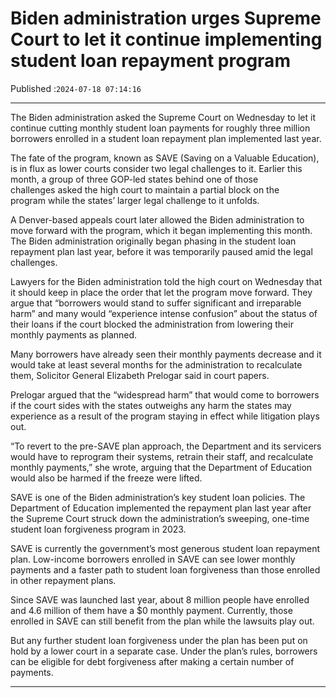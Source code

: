 # Biden administration urges Supreme Court to let it continue implementing student loan repayment program

Published :`2024-07-18 07:14:16`

---

The Biden administration asked the Supreme Court on Wednesday to let it continue cutting monthly student loan payments for roughly three million borrowers enrolled in a student loan repayment plan implemented last year.

The fate of the program, known as SAVE (Saving on a Valuable Education), is in flux as lower courts consider two legal challenges to it. Earlier this month, a group of three GOP-led states behind one of those challenges asked the high court to maintain a partial block on the program while the states’ larger legal challenge to it unfolds.

A Denver-based appeals court later allowed the Biden administration to move forward with the program, which it began implementing this month. The Biden administration originally began phasing in the student loan repayment plan last year, before it was temporarily paused amid the legal challenges.

Lawyers for the Biden administration told the high court on Wednesday that it should keep in place the order that let the program move forward. They argue that “borrowers would stand to suffer significant and irreparable harm” and many would “experience intense confusion” about the status of their loans if the court blocked the administration from lowering their monthly payments as planned.

Many borrowers have already seen their monthly payments decrease and it would take at least several months for the administration to recalculate them, Solicitor General Elizabeth Prelogar said in court papers.

Prelogar argued that the “widespread harm” that would come to borrowers if the court sides with the states outweighs any harm the states may experience as a result of the program staying in effect while litigation plays out.

“To revert to the pre-SAVE plan approach, the Department and its servicers would have to reprogram their systems, retrain their staff, and recalculate monthly payments,” she wrote, arguing that the Department of Education would also be harmed if the freeze were lifted.

SAVE is one of the Biden administration’s key student loan policies. The Department of Education implemented the repayment plan last year after the Supreme Court struck down the administration’s sweeping, one-time student loan forgiveness program in 2023.

SAVE is currently the government’s most generous student loan repayment plan. Low-income borrowers enrolled in SAVE can see lower monthly payments and a faster path to student loan forgiveness than those enrolled in other repayment plans.

Since SAVE was launched last year, about 8 million people have enrolled and 4.6 million of them have a $0 monthly payment. Currently, those enrolled in SAVE can still benefit from the plan while the lawsuits play out.

But any further student loan forgiveness under the plan has been put on hold by a lower court in a separate case. Under the plan’s rules, borrowers can be eligible for debt forgiveness after making a certain number of payments.

---


